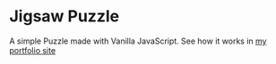 # Jigsaw Puzzle

A simple Puzzle made with Vanilla JavaScript.
See how it works in [my portfolio site](http://www.danalcaide.com/puzzle/)